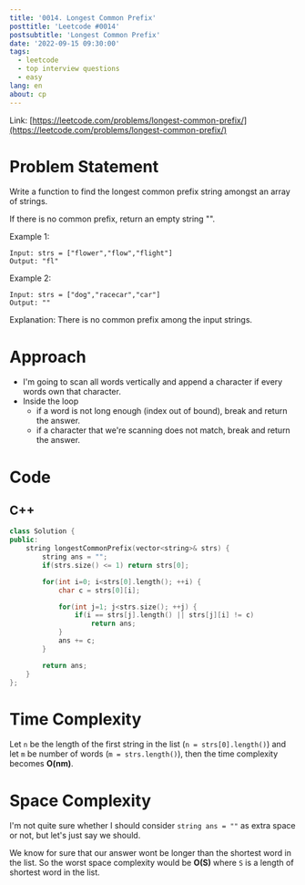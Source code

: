 ```yaml
---
title: '0014. Longest Common Prefix'
posttitle: 'Leetcode #0014'
postsubtitle: 'Longest Common Prefix'
date: '2022-09-15 09:30:00'
tags:
  - leetcode
  - top interview questions
  - easy
lang: en
about: cp
---
```


Link: [https://leetcode.com/problems/longest-common-prefix/](https://leetcode.com/problems/longest-common-prefix/)

# Problem Statement

Write a function to find the longest common prefix string amongst an array of strings.

If there is no common prefix, return an empty string "".

Example 1:

```text
Input: strs = ["flower","flow","flight"]
Output: "fl"
```

Example 2:

```text
Input: strs = ["dog","racecar","car"]
Output: ""
```

Explanation: There is no common prefix among the input strings.

# Approach

- I'm going to scan all words vertically and append a character if every words own that character.
- Inside the loop
  - if a word is not long enough (index out of bound), break and return the answer.
  - if a character that we're scanning does not match, break and return the answer.

# Code

## C++

```cpp
class Solution {
public:
    string longestCommonPrefix(vector<string>& strs) {
        string ans = "";
        if(strs.size() <= 1) return strs[0];

        for(int i=0; i<strs[0].length(); ++i) {
            char c = strs[0][i];

            for(int j=1; j<strs.size(); ++j) {
                if(i == strs[j].length() || strs[j][i] != c)
                    return ans;
            }
            ans += c;
        }

        return ans;
    }
};
```

# Time Complexity

Let `n` be the length of the first string in the list (`n = strs[0].length()`) and let `m` be number of words (`m = strs.length()`), then the time complexity becomes **O(nm)**.

# Space Complexity

I'm not quite sure whether I should consider `string ans = ""` as extra space or not, but let's just say we should.

We know for sure that our answer wont be longer than the shortest word in the list. So the worst space complexity would be **O(S)** where `S` is a length of shortest word in the list.
